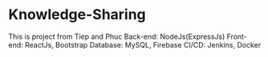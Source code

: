 # Knowledge-Sharing
This is project from Tiep and Phuc
Back-end: NodeJs(ExpressJs)
Front-end: ReactJs, Bootstrap
Database: MySQL, Firebase
CI/CD: Jenkins, Docker
